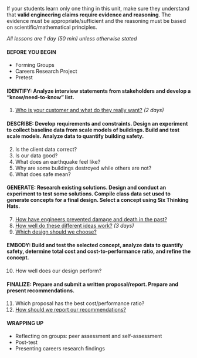 If your students learn only one thing in this unit, make sure they understand that **valid engineering claims require evidence and reasoning**. The evidence must be appropriate/sufficient and the reasoning must be based on scientific/mathematical principles.


*All lessons are 1 day (50 min) unless otherwise stated*

#### BEFORE YOU BEGIN
* Forming Groups
* Careers Research Project
* Pretest

#### IDENTIFY: Analyze interview statements from stakeholders and develop a “know/need-to-know” list.
1.	[Who is your customer and what do they really want?](/lessons/safer%20buildings/who%20is%20your%20customer%20and%20what%20do%20they%20really%20want.md) *(2 days)*

#### DESCRIBE: Develop requirements and constraints. Design an experiment to collect baseline data from scale models of buildings. Build and test scale models. Analyze data to quantify building safety.
2.	Is the client data correct?
3.	Is our data good?
4.	What does an earthquake feel like?
5.	Why are some buildings destroyed while others are not?
6.	What does safe mean?

#### GENERATE: Research existing solutions. Design and conduct an experiment to test some solutions. Compile class data set used to generate concepts for a final design. Select a concept using Six Thinking Hats.
7.	[How have engineers prevented damage and death in the past?](lessons/safer%20buildings/how%20have%20engineers%20prevented%20damage%20and%20death%20in%20the%20past.md)
8.	[How well do these different ideas work?](lessons/safer%20buildings/how%20well%20do%20these%20different%20ideas%20work.md) *(3 days)*
9.	[Which design should we choose?](lessons/safer%20buildings/which%20design%20should%20we%20choose.md)

#### EMBODY: Build and test the selected concept, analyze data to quantify safety, determine total cost and cost-to-performance ratio, and refine the concept.
10.	How well does our design perform?

#### FINALIZE: Prepare and submit a written proposal/report. Prepare and present recommendations.
11.	Which proposal has the best cost/performance ratio?
12.	[How should we report our recommendations?](/lessons/safer%20buildings/how%20should%20we%20report%20our%20recommendations.md)


#### WRAPPING UP
* Reflecting on groups: peer assessment and self-assessment
* Post-test
* Presenting careers research findings
